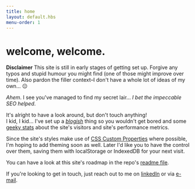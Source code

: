 ```yaml
---
title: home
layout: default.hbs
menu-order: 1
---
```


# welcome, welcome.


**Disclaimer** This site is still in early stages of getting set up. Forgive
any typos and stupid humour you might find (one of those might improve over time).
Also pardon the filler context–I don't have a whole lot of ideas of my own... 😐

_Ahem_. I see you've managed to find my secret lair... _I bet the impeccable SEO helped_.

It's alright to have a look around, but don't touch anything!<br>
I kid, I kid... I've set up a [_blogish_](/thoughts) thing so you wouldn't get bored
and some [geeky stats](/dashboard) about the site's visitors and site's performance metrics.

Since the site's styles make use of [CSS Custom Properties](https://developer.mozilla.org/en-US/docs/Web/CSS/--*) where possible,
I'm hoping to add theming soon as well. Later I'd like you to have the control
over them, saving them with localStorage or IndexedDB for your next visit.

You can have a look at this site's roadmap in the repo's [readme file](https://github.com/andreasvirkus/andreasvirkus.github.io#roadmap).

If you're looking to get in touch, just reach out to me on
[linkedIn](https://ee.linkedin.com/pub/andreas-johan-virkus/a4/928/22 "View my LinkedIn profile") or via
[e-mail](mailto:write@andreasvirkus.me "Shoot me a mail!").
